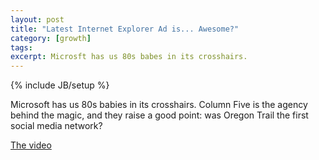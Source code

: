 ```yaml
---
layout: post
title: "Latest Internet Explorer Ad is... Awesome?"
category: [growth]
tags:
excerpt: Microsft has us 80s babes in its crosshairs.
---
```

{% include JB/setup %}

Microsoft has us 80s babies in its crosshairs. Column Five is the agency behind the magic, and they raise a good point: was Oregon Trail the first social media network?

[The video](http://youtu.be/qkM6RJf15cg)